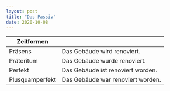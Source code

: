 ```yaml
---
layout: post
title: "Das Passiv"
date: 2020-10-08
---
```


| Zeitformen 	      |   	                                       |
|------------------	|------------------------------------------- |
| Präsens  	        | Das Gebäude wird renoviert.  	      | 
| Präteritum        | Das Gebäude wurde renoviert.   	| 
| Perfekt  	        | Das Gebäude ist renoviert worden.   	|  
| Plusquamperfekt  	| Das Gebäude war renoviert worden.   	|  

